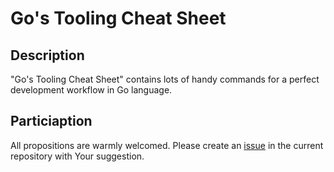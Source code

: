 # Go's Tooling Cheat Sheet

## Description

"Go's Tooling Cheat Sheet" contains lots of handy commands for a perfect development workflow in Go language. 

## Particiaption

All propositions are warmly welcomed. Please create an [issue](https://github.com/fedir/go-tooling-cheat-sheet/issues/new) in the current repository with Your suggestion.
